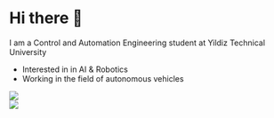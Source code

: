 # Hi there 👋
I am a Control and Automation Engineering student at Yildiz Technical University<br/>
- Interested in in AI & Robotics<br/>
- Working in the field of autonomous vehicles<br/>

<!-- GitHub stats from https://github.com/anuraghazra/github-readme-stats -->
![](https://github-readme-stats.vercel.app/api?username=gizemasya&show_icons=true&include_all_commits=true&theme=radical&hide_border=false)<br/>
![](https://github-readme-stats.vercel.app/api/top-langs/?username=gizemasya&layout=compact&theme=radical&hide_border=false)<br/>
